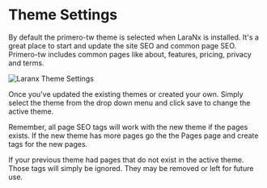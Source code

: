 # Theme Settings

By default the primero-tw theme is selected when LaraNx is installed.  It's
a great place to start and update the site SEO and common page SEO.
Primero-tw includes common pages like about, features, pricing, privacy and terms.

<img :src="$withBase('/LaraNx-Theme-Settings.png')" alt="Laranx Theme Settings">

Once you've updated the existing themes or created your own. Simply select the theme
from the drop down menu and click save to change the active theme.

Remember, all page SEO tags will work with the new theme if the pages exists.  If 
the new theme has more pages go the the Pages page and create tags for the new pages.

If your previous theme had pages that do not exist in the active theme.  Those tags 
will simply be ignored.  They may be removed or left for future use.

